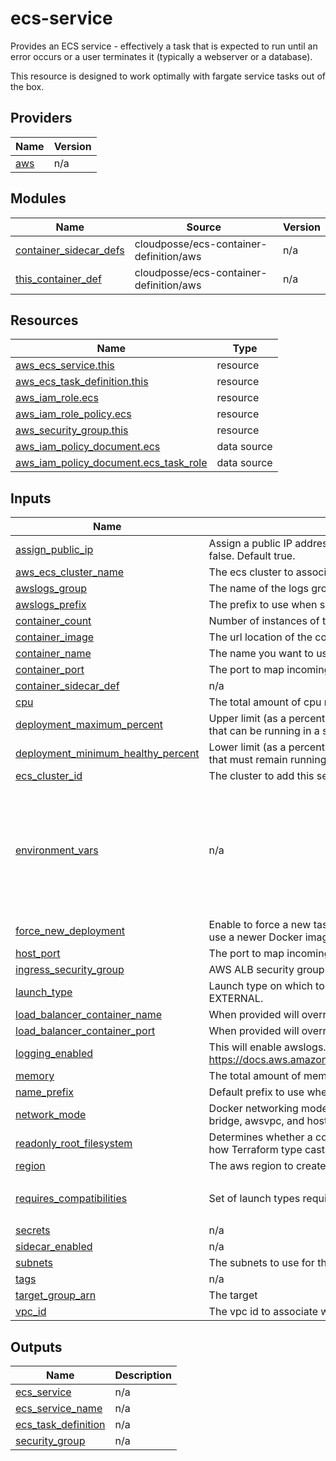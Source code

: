 <!--- BEGIN_TF_DOCS --->
# ecs-service

Provides an ECS service - effectively a task that is expected to run until an error occurs or a user terminates it (typically a webserver or a database).

This resource is designed to work optimally with fargate service tasks out of the box.

## Providers

| Name | Version |
|------|---------|
| <a name="provider_aws"></a> [aws](#provider\_aws) | n/a |

## Modules

| Name | Source | Version |
|------|--------|---------|
| <a name="module_container_sidecar_defs"></a> [container\_sidecar\_defs](#module\_container\_sidecar\_defs) | cloudposse/ecs-container-definition/aws | n/a |
| <a name="module_this_container_def"></a> [this\_container\_def](#module\_this\_container\_def) | cloudposse/ecs-container-definition/aws | n/a |

## Resources

| Name | Type |
|------|------|
| [aws_ecs_service.this](https://registry.terraform.io/providers/hashicorp/aws/latest/docs/resources/ecs_service) | resource |
| [aws_ecs_task_definition.this](https://registry.terraform.io/providers/hashicorp/aws/latest/docs/resources/ecs_task_definition) | resource |
| [aws_iam_role.ecs](https://registry.terraform.io/providers/hashicorp/aws/latest/docs/resources/iam_role) | resource |
| [aws_iam_role_policy.ecs](https://registry.terraform.io/providers/hashicorp/aws/latest/docs/resources/iam_role_policy) | resource |
| [aws_security_group.this](https://registry.terraform.io/providers/hashicorp/aws/latest/docs/resources/security_group) | resource |
| [aws_iam_policy_document.ecs](https://registry.terraform.io/providers/hashicorp/aws/latest/docs/data-sources/iam_policy_document) | data source |
| [aws_iam_policy_document.ecs_task_role](https://registry.terraform.io/providers/hashicorp/aws/latest/docs/data-sources/iam_policy_document) | data source |

## Inputs

| Name | Description | Type | Default | Required |
|------|-------------|------|---------|:--------:|
| <a name="input_assign_public_ip"></a> [assign\_public\_ip](#input\_assign\_public\_ip) | Assign a public IP address to the ENI (Fargate launch type only). Valid values are true or false. Default true. | `bool` | `true` | no |
| <a name="input_aws_ecs_cluster_name"></a> [aws\_ecs\_cluster\_name](#input\_aws\_ecs\_cluster\_name) | The ecs cluster to associate this ecs-service with | `any` | n/a | yes |
| <a name="input_awslogs_group"></a> [awslogs\_group](#input\_awslogs\_group) | The name of the logs group to send log event to. | `string` | `""` | no |
| <a name="input_awslogs_prefix"></a> [awslogs\_prefix](#input\_awslogs\_prefix) | The prefix to use when sending log events to the logs group. | `string` | `""` | no |
| <a name="input_container_count"></a> [container\_count](#input\_container\_count) | Number of instances of the task definition to place and keep running. | `number` | `3` | no |
| <a name="input_container_image"></a> [container\_image](#input\_container\_image) | The url location of the container image to use | `any` | n/a | yes |
| <a name="input_container_name"></a> [container\_name](#input\_container\_name) | The name you want to use to describe the container | `any` | n/a | yes |
| <a name="input_container_port"></a> [container\_port](#input\_container\_port) | The port to map incoming traffic to on the container | `any` | n/a | yes |
| <a name="input_container_sidecar_def"></a> [container\_sidecar\_def](#input\_container\_sidecar\_def) | n/a | `any` | `null` | no |
| <a name="input_cpu"></a> [cpu](#input\_cpu) | The total amount of cpu resources available to this container | `number` | `256` | no |
| <a name="input_deployment_maximum_percent"></a> [deployment\_maximum\_percent](#input\_deployment\_maximum\_percent) | Upper limit (as a percentage of the service's desiredCount) of the number of running tasks that can be running in a service during a deployment. | `number` | `100` | no |
| <a name="input_deployment_minimum_healthy_percent"></a> [deployment\_minimum\_healthy\_percent](#input\_deployment\_minimum\_healthy\_percent) | Lower limit (as a percentage of the service's desiredCount) of the number of running tasks that must remain running and healthy in a service during a deployment. | `number` | `10` | no |
| <a name="input_ecs_cluster_id"></a> [ecs\_cluster\_id](#input\_ecs\_cluster\_id) | The cluster to add this service to. | `any` | n/a | yes |
| <a name="input_environment_vars"></a> [environment\_vars](#input\_environment\_vars) | n/a | `list` | <pre>[<br>  {<br>    "name": "NODE_ENV",<br>    "value": "production"<br>  },<br>  {<br>    "name": "NO_COLOR",<br>    "value": "true"<br>  }<br>]</pre> | no |
| <a name="input_force_new_deployment"></a> [force\_new\_deployment](#input\_force\_new\_deployment) | Enable to force a new task deployment of the service. This can be used to update tasks to use a newer Docker image with same image/tag combination | `bool` | `false` | no |
| <a name="input_host_port"></a> [host\_port](#input\_host\_port) | The port to map incoming traffic to on the ecs host | `any` | `null` | no |
| <a name="input_ingress_security_group"></a> [ingress\_security\_group](#input\_ingress\_security\_group) | AWS ALB security group to use with ecs service network  configuration | `any` | n/a | yes |
| <a name="input_launch_type"></a> [launch\_type](#input\_launch\_type) | Launch type on which to run your service. The valid values are EC2, FARGATE, and EXTERNAL. | `string` | `"FARGATE"` | no |
| <a name="input_load_balancer_container_name"></a> [load\_balancer\_container\_name](#input\_load\_balancer\_container\_name) | When provided will override the default container\_name | `string` | `""` | no |
| <a name="input_load_balancer_container_port"></a> [load\_balancer\_container\_port](#input\_load\_balancer\_container\_port) | When provided will override the default container\_port | `string` | `""` | no |
| <a name="input_logging_enabled"></a> [logging\_enabled](#input\_logging\_enabled) | This will enable awslogs. Docs: https://docs.aws.amazon.com/AmazonECS/latest/APIReference/API_LogConfiguration.html | `bool` | `true` | no |
| <a name="input_memory"></a> [memory](#input\_memory) | The total amount of memory resources available to this container | `number` | `512` | no |
| <a name="input_name_prefix"></a> [name\_prefix](#input\_name\_prefix) | Default prefix to use when creating resources. If none provided use container name. | `string` | `""` | no |
| <a name="input_network_mode"></a> [network\_mode](#input\_network\_mode) | Docker networking mode to use for the containers in the task. Valid values are none, bridge, awsvpc, and host. | `string` | `"awsvpc"` | no |
| <a name="input_readonly_root_filesystem"></a> [readonly\_root\_filesystem](#input\_readonly\_root\_filesystem) | Determines whether a container is given read-only access to its root filesystem. Due to how Terraform type casts booleans in json it is required to double quote this value | `bool` | `true` | no |
| <a name="input_region"></a> [region](#input\_region) | The aws region to create the resources in. | `string` | `"us-east-1"` | no |
| <a name="input_requires_compatibilities"></a> [requires\_compatibilities](#input\_requires\_compatibilities) | Set of launch types required by the task. The valid values are EC2 and FARGATE. | `list` | <pre>[<br>  "FARGATE"<br>]</pre> | no |
| <a name="input_secrets"></a> [secrets](#input\_secrets) | n/a | `list` | `[]` | no |
| <a name="input_sidecar_enabled"></a> [sidecar\_enabled](#input\_sidecar\_enabled) | n/a | `bool` | `false` | no |
| <a name="input_subnets"></a> [subnets](#input\_subnets) | The subnets to use for the alb traffic and security group config | `any` | n/a | yes |
| <a name="input_tags"></a> [tags](#input\_tags) | n/a | `map` | `{}` | no |
| <a name="input_target_group_arn"></a> [target\_group\_arn](#input\_target\_group\_arn) | The target | `any` | n/a | yes |
| <a name="input_vpc_id"></a> [vpc\_id](#input\_vpc\_id) | The vpc id to associate with network resources. | `any` | n/a | yes |

## Outputs

| Name | Description |
|------|-------------|
| <a name="output_ecs_service"></a> [ecs\_service](#output\_ecs\_service) | n/a |
| <a name="output_ecs_service_name"></a> [ecs\_service\_name](#output\_ecs\_service\_name) | n/a |
| <a name="output_ecs_task_definition"></a> [ecs\_task\_definition](#output\_ecs\_task\_definition) | n/a |
| <a name="output_security_group"></a> [security\_group](#output\_security\_group) | n/a |

<!--- END_TF_DOCS --->
